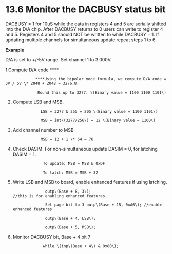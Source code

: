 # 13.6 Monitor the DACBUSY status bit

DACBUSY = 1 for 10uS while the data in registers 4 and 5 are serially shifted into the D/A chip. After DACBUSY returns to 0 users can write to register 4 and 5. Registers 4 and 5 should NOT be written to while DACBUSY = 1. If updating multiple channels for simultaneous update repeat steps 1 to 6.

**Example**

D/A is set to +/-5V range. Set channel 1 to 3.000V.

1.Compute D/A code ****

                 ****Using the bipolar mode formula, we compute D/A code = 3V / 5V \* 2048 + 2048 = 3276.8.

                  Round this up to 3277. \(Binary value = 1100 1100 1101\)

2. Compute LSB and MSB.

                   LSB = 3277 & 255 = 205 \(Binary value = 1100 1101\) 

                   MSB = int\(3277/256\) = 12 \(Binary value = 1100\)

3. Add channel number to MSB

                   MSB = 12 + 1 \* 64 = 76

4. Check DASIM. For non-simultaneous update DASIM = 0, for latching DASIM = 1.

                    To update: MSB = MSB & 0xDF 

                    To latch: MSB = MSB + 32

5. Write LSB and MSB to board, enable enhanced features if using latching.

                     outp\(Base + 8, 3\);                              //this is for enabling enhanced features. 

                     Set page bit to 3 outp\(Base + 15, 0xA6\); //enable enhanced features 

                     outp\(Base + 4, LSB\); 

                     outp\(Base + 5, MSB\);

6. Monitor DACBUSY bit, Base + 4 bit 7

                    while \(inp\(Base + 4\) & 0x80\);

